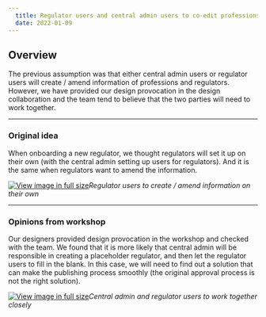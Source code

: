 ```yaml
---
  title: Regulator users and central admin users to co-edit professions and regulators information
  date: 2022-01-09
---
```


## Overview 

The previous assumption was that either central admin users or regulator users will create / amend information of professions and regulators. However, we have provided our design provocation in the design collaboration and the team tend to believe that the two parties will need to work together. 

--- 

### Original idea

When onboarding a new regulator, we thought regulators will set it up on their own (with the central admin setting up users for regulators). And it is the same when regulators want to amend the information. 

[![View image in full size](01.png)](01.png)*Regulator users to create / amend information on their own*

--- 

### Opinions from workshop

Our designers provided design provocation in the workshop and checked with the team. We found that it is more likely that central admin will be responsible in creating a placeholder regulator, and then let the regulator users to fill in the blank. In this case, we will need to find out a solution that can make the publishing process smoothly (the original approval process is not the right solution).

[![View image in full size](02.png)](02.png)*Central admin and regulator users to work together closely*
